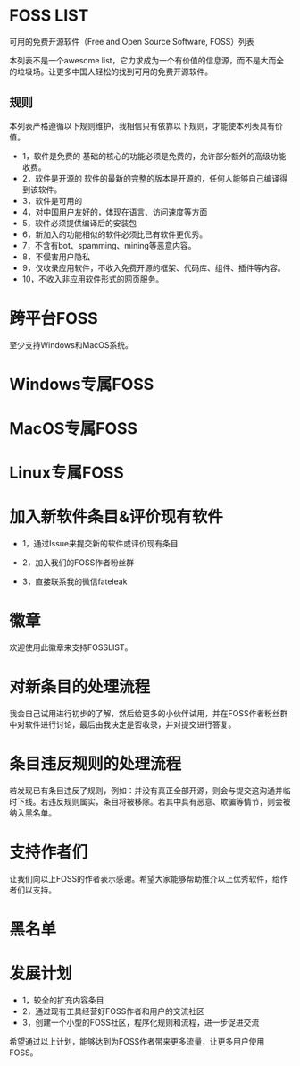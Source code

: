 # FOSS LIST
可用的免费开源软件（Free and Open Source Software, FOSS）列表

本列表不是一个awesome list，它力求成为一个有价值的信息源，而不是大而全的垃圾场。让更多中国人轻松的找到可用的免费开源软件。

## 规则
本列表严格遵循以下规则维护，我相信只有依靠以下规则，才能使本列表具有价值。

- 1，软件是免费的
基础的核心的功能必须是免费的，允许部分额外的高级功能收费。
- 2，软件是开源的
软件的最新的完整的版本是开源的，任何人能够自己编译得到该软件。
- 3，软件是可用的
- 4，对中国用户友好的，体现在语言、访问速度等方面
- 5，软件必须提供编译后的安装包
- 6，新加入的功能相似的软件必须比已有软件更优秀。
- 7，不含有bot、spamming、mining等恶意内容。
- 8，不侵害用户隐私
- 9，仅收录应用软件，不收入免费开源的框架、代码库、组件、插件等内容。
- 10，不收入非应用软件形式的网页服务。

# 跨平台FOSS
至少支持Windows和MacOS系统。

# Windows专属FOSS

# MacOS专属FOSS

# Linux专属FOSS

# 加入新软件条目&评价现有软件
- 1，通过Issue来提交新的软件或评价现有条目

- 2，加入我们的FOSS作者粉丝群

- 3，直接联系我的微信fateleak

# 徽章
欢迎使用此徽章来支持FOSSLIST。

# 对新条目的处理流程
我会自己试用进行初步的了解，然后给更多的小伙伴试用，并在FOSS作者粉丝群中对软件进行讨论，最后由我决定是否收录，并对提交进行答复。

# 条目违反规则的处理流程
若发现已有条目违反了规则，例如：并没有真正全部开源，则会与提交这沟通并临时下线。若违反规则属实，条目将被移除。若其中具有恶意、欺骗等情节，则会被纳入黑名单。

# 支持作者们
让我们向以上FOSS的作者表示感谢。希望大家能够帮助推介以上优秀软件，给作者们以支持。

# 黑名单

# 发展计划
- 1，较全的扩充内容条目
- 2，通过现有工具经营好FOSS作者和用户的交流社区
- 3，创建一个小型的FOSS社区，程序化规则和流程，进一步促进交流

希望通过以上计划，能够达到为FOSS作者带来更多流量，让更多用户使用FOSS。




